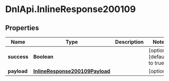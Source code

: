 # DnlApi.InlineResponse200109

## Properties
Name | Type | Description | Notes
------------ | ------------- | ------------- | -------------
**success** | **Boolean** |  | [optional] [default to true]
**payload** | [**InlineResponse200109Payload**](InlineResponse200109Payload.md) |  | [optional] 


